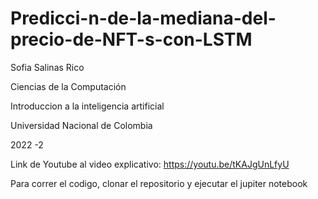 # Predicci-n-de-la-mediana-del-precio-de-NFT-s-con-LSTM


Sofia Salinas Rico 

Ciencias de la Computación 

Introduccion a la inteligencia artificial

Universidad Nacional de Colombia

2022 -2 


Link de Youtube al video explicativo: https://youtu.be/tKAJgUnLfyU

Para correr el codigo, clonar el repositorio y ejecutar el jupiter notebook

